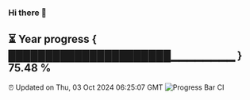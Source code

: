 ### Hi there 👋
⏳ Year progress { ██████████████████████▁▁▁▁▁▁▁▁ } 75.48 %
---
⏰ Updated on Thu, 03 Oct 2024 06:25:07 GMT
![Progress Bar CI](https://github.com/liununu/liununu/workflows/Progress%20Bar%20CI/badge.svg)
